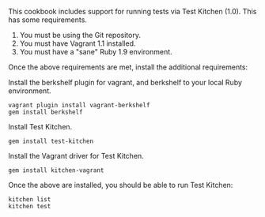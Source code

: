 This cookbook includes support for running tests via Test Kitchen (1.0). This has some requirements.

1. You must be using the Git repository.
2. You must have Vagrant 1.1 installed.
3. You must have a "sane" Ruby 1.9 environment.

Once the above requirements are met, install the additional requirements:

Install the berkshelf plugin for vagrant, and berkshelf to your local Ruby environment.

    vagrant plugin install vagrant-berkshelf
    gem install berkshelf

Install Test Kitchen.

    gem install test-kitchen

Install the Vagrant driver for Test Kitchen.

    gem install kitchen-vagrant

Once the above are installed, you should be able to run Test Kitchen:

    kitchen list
    kitchen test
